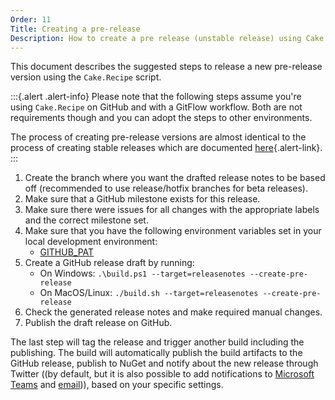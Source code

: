 ```yaml
---
Order: 11
Title: Creating a pre-release
Description: How to create a pre release (unstable release) using Cake.Recipe
---
```


This document describes the suggested steps to release a new pre-release version using the `Cake.Recipe` script.

:::{.alert .alert-info}
Please note that the following steps assume you're using `Cake.Recipe` on GitHub and with a GitFlow workflow.
Both are not requirements though and you can adopt the steps to other environments.

The process of creating pre-release versions are almost identical to the process of creating stable releases
which are documented [here](creating-release){.alert-link}.
:::

1. Create the branch where you want the drafted release notes to be based off (recommended to use release/hotfix branches for beta releases).
2. Make sure that a GitHub milestone exists for this release.
3. Make sure there were issues for all changes with the appropriate labels and the correct milestone set.
4. Make sure that you have the following environment variables set in your local development environment:
   - [GITHUB_PAT](../fundamentals/environment-variables#github_pat)
5. Create a GitHub release draft by running:
   - On Windows: `.\build.ps1 --target=releasenotes --create-pre-release`
   - On MacOS/Linux: `./build.sh --target=releasenotes --create-pre-release`
6. Check the generated release notes and make required manual changes.
7. Publish the draft release on GitHub.

The last step will tag the release and trigger another build including the publishing. The build will automatically publish the build artifacts to the GitHub release, publish to NuGet and notify about the new release through Twitter ((by default, but it is also possible to add notifications to [Microsoft Teams](../fundamentals/environment-variables#microsoft-teams) and [email](../fundamentals/environment-variables#email))), based on your specific settings.
